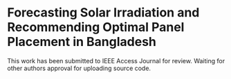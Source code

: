# Forecasting Solar Irradiation and Recommending Optimal Panel Placement in Bangladesh 
This work has been submitted to IEEE Access Journal for review. Waiting for other authors approval for uploading source code. 
